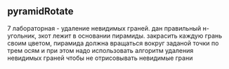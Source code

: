 ## __pyramidRotate__
7 лабораторная - удаление невидимых граней. 
дан правильный н-угольник, зкот лежит в основании пирамиды. закрасить каждую грань своим цветом, пирамида должна вращаться вокруг заданой точки по трем осям
и при этом надо использовать алгоритм удаления невидимых граней
чтобы не отрисовывать невидимые грани